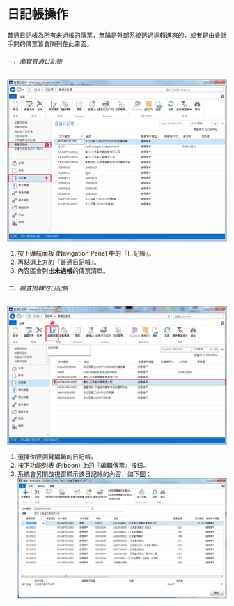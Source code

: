 # 日記帳操作

普通日記帳為所有未過帳的傳票，無論是外部系統透過抛轉進來的，或者是由會計手開的傳票皆會陳列在此畫面。

###### 一、瀏覽普通日記帳
![普通日記帳列表](02_001.png)
1. 按下導航面板 (Navigation Pane) 中的『日記帳』。
2. 再點選上方的『普通日記帳』。
3. 內容區會列出**未過帳**的傳票清單。

###### 二、檢查抛轉的日記帳
![編輯日記帳](02_002.png)
1. 選擇你要瀏覽編輯的日記帳。
2. 按下功能列表 (Ribbon) 上的『編輯傳票』按鈕。
3. 系統會另開啟視窗顯示該日記帳的內容，如下圖：
![日記帳內容](02_003.png)


